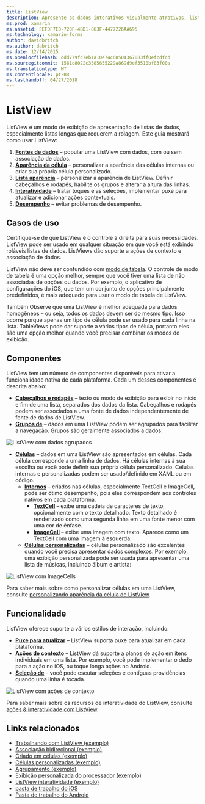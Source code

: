 ```yaml
---
title: ListView
description: Apresente os dados interativos visualmente atrativos, listas.
ms.prod: xamarin
ms.assetid: FEFDF7E0-720F-4BD1-863F-4477226AA695
ms.technology: xamarin-forms
author: davidbritch
ms.author: dabritch
ms.date: 12/14/2015
ms.openlocfilehash: ddd779fc7eb1a10e74c68504367083ff0efcdfcd
ms.sourcegitcommit: 1561c8022c3585655229a869d9ef3510bf83f00a
ms.translationtype: MT
ms.contentlocale: pt-BR
ms.lasthandoff: 04/27/2018
---
```

# <a name="listview"></a>ListView

ListView é um modo de exibição de apresentação de listas de dados, especialmente listas longas que requerem a rolagem. Este guia mostrará como usar ListView:

1. **[Fontes de dados](data-and-databinding.md)**  &ndash; popular uma ListView com dados, com ou sem associação de dados.
2. **[Aparência da célula](customizing-cell-appearance.md)**  &ndash; personalizar a aparência das células internas ou criar sua própria célula personalizado.
3. **[Lista aparência](customizing-list-appearance.md)**  &ndash; personalizar a aparência de ListView. Definir cabeçalhos e rodapés, habilite os grupos e alterar a altura das linhas.
4. **[Interatividade](interactivity.md)**  &ndash; tratar toques e as seleções, implementar puxe para atualizar e adicionar ações contextuais.
5. **[Desempenho](performance.md)**  &ndash; evitar problemas de desempenho.

## <a name="use-cases"></a>Casos de uso
Certifique-se de que ListView é o controle à direita para suas necessidades. ListView pode ser usado em qualquer situação em que você está exibindo roláveis listas de dados. ListViews dão suporte a ações de contexto e associação de dados.

ListView não deve ser confundido com [modo de tabela](~/xamarin-forms/user-interface/tableview.md). O controle de modo de tabela é uma opção melhor, sempre que você tiver uma lista de não associadas de opções ou dados. Por exemplo, o aplicativo de configurações do iOS, que tem um conjunto de opções principalmente predefinidos, é mais adequado para usar o modo de tabela de ListView.

Também Observe que uma ListView é melhor adequada para dados homogêneos &ndash; ou seja, todos os dados devem ser do mesmo tipo. Isso ocorre porque apenas um tipo de célula pode ser usado para cada linha na lista. TableViews pode dar suporte a vários tipos de célula, portanto eles são uma opção melhor quando você precisar combinar os modos de exibição.


## <a name="components"></a>Componentes
ListView tem um número de componentes disponíveis para ativar a funcionalidade nativa de cada plataforma. Cada um desses componentes é descrita abaixo:

- **[Cabeçalhos e rodapés](customizing-list-appearance.md#Headers_and_Footers)**  &ndash; texto ou modo de exibição para exibir no início e fim de uma lista, separados dos dados da lista. Cabeçalhos e rodapés podem ser associados a uma fonte de dados independentemente de fonte de dados de ListView.
- **[Grupos de](customizing-list-appearance.md#Grouping)**  &ndash; dados em uma ListView podem ser agrupados para facilitar a navegação. Grupos são geralmente associados a dados:

![](images/grouping-depth.png "ListView com dados agrupados")

- **[Células](customizing-cell-appearance.md)**  &ndash; dados em uma ListView são apresentados em células. Cada célula corresponde a uma linha de dados. Há células internas à sua escolha ou você pode definir sua própria célula personalizado. Células internas e personalizadas podem ser usado/definido em XAML ou em código.
  - **[Internos](customizing-cell-appearance.md#Built_in_Cells)**  &ndash; criados nas células, especialmente TextCell e ImageCell, pode ser ótimo desempenho, pois eles correspondem aos controles nativos em cada plataforma.
    - **[TextCell](customizing-cell-appearance.md#TextCell)**  &ndash; exibe uma cadeia de caracteres de texto, opcionalmente com o texto detalhado. Texto detalhado é renderizado como uma segunda linha em uma fonte menor com uma cor de ênfase.
    - **[ImageCell](customizing-cell-appearance.md#ImageCell)**  &ndash; exibe uma imagem com texto. Aparece como um TextCell com uma imagem à esquerda.
  - **[Células personalizadas](customizing-cell-appearance.md#customcells)**  &ndash; células personalizado são excelentes quando você precisa apresentar dados complexos. Por exemplo, uma exibição personalizada pode ser usada para apresentar uma lista de músicas, incluindo álbum e artista:

![](images/image-cell-default.png "ListView com ImageCells")

Para saber mais sobre como personalizar células em uma ListView, consulte [personalizando aparência da célula de ListView](customizing-cell-appearance.md).

## <a name="functionality"></a>Funcionalidade
ListView oferece suporte a vários estilos de interação, incluindo:

- **[Puxe para atualizar](interactivity.md#Pull_to_Refresh)**  &ndash; ListView suporta puxe para atualizar em cada plataforma.
- **[Ações de contexto](interactivity.md#Context_Actions)**  &ndash; ListView dá suporte a planos de ação em itens individuais em uma lista. Por exemplo, você pode implementar o dedo para a ação no iOS, ou toque longa ações no Android.
- **[Seleção de](interactivity.md#selectiontaps)**  &ndash; você pode escutar seleções e contíguas providências quando uma linha é tocada.

![](images/context-default.png "ListView com ações de contexto")

Para saber mais sobre os recursos de interatividade do ListView, consulte [ações & interatividade com ListView](interactivity.md).


## <a name="related-links"></a>Links relacionados

- [Trabalhando com ListView (exemplo)](https://developer.xamarin.com/samples/WorkingWithListview)
- [Associação bidirecional (exemplo)](https://developer.xamarin.com/samples/xamarin-forms/UserInterface/ListView/SwitchEntryTwoBinding)
- [Criado em células (exemplo)](https://developer.xamarin.com/samples/xamarin-forms/UserInterface/ListView/BuiltInCells)
- [Células personalizadas (exemplo)](https://developer.xamarin.com/samples/xamarin-forms/UserInterface/ListView/CustomCells)
- [Agrupamento (exemplo)](https://developer.xamarin.com/samples/xamarin-forms/UserInterface/ListView/Grouping)
- [Exibição personalizada do processador (exemplo)](https://developer.xamarin.com/samples/xamarin-forms/UserInterface/ListView/WorkingWithListviewNative)
- [ListView interatividade (exemplo)](https://developer.xamarin.com/samples/xamarin-forms/UserInterface/ListView/interactivity)
- [pasta de trabalho do iOS](https://developer.xamarin.com/workbooks/xamarin-forms/user-interface/listview/ListView1-ios.workbook)
- [Pasta de trabalho do Android](https://developer.xamarin.com/workbooks/xamarin-forms/user-interface/listview/ListView1-android.workbook)
